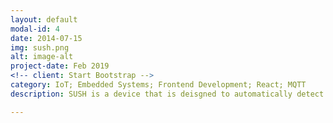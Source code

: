 ```yaml
---
layout: default
modal-id: 4
date: 2014-07-15
img: sush.png
alt: image-alt
project-date: Feb 2019
<!-- client: Start Bootstrap -->
category: IoT; Embedded Systems; Frontend Development; React; MQTT
description: SUSH is a device that is deisgned to automatically detect the color of colored plates in a sushi restaurant. SUSH was built to demonstrate the capabilities of a Spectral Sensor (<a href='https://ams.com/as7262'>AS7262</a>), <strong>Internet of Things(IoT)</strong> technologies such as <strong><a href='http://mqtt.org/'>MQTT</a></strong> and other Web technologies such as <a href='https://reactjs.org/'>React</a>.</br></br> The Spectral Sensor is used to determine the colour of the plates by reading in the raw values and comparing (Euclidean Distance) against references for each color obtained from the average of a few samples. In order to deal with uncertain network conditions, the sensor reading process and data sending process is decoupled with the use of interrupt triggered threads and a shared queue. This allows users to input plates without being hindered by a slow network. <img src="img/portfolio/sush_app.png" class="img-responsive img-centered" alt="">The plate colour is sent from a Raspberry Pi to a central device (laptop) via MQTT. The sleek front end seen above is built using React to allow for dynamic updating of the collated bill. More information available at <a href="https://github.com/patrickjohncyh/SUSH"> Github Repo </a></br></br>Here is a short video demonstration, <video controls="controls" width="320" height="240" src="vids/sush_demo.mp4"></video>

---
```

